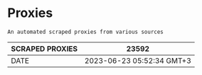 # Proxies
    An automated scraped proxies from various sources

| SCRAPED PROXIES | 23592            |
|-----------------|---------------------------|
| DATE            | 2023-06-23 05:52:34 GMT+3          |